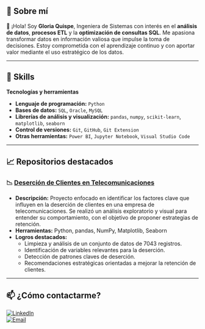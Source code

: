 ## 🚀 Sobre mí

👋 ¡Hola! Soy **Gloria Quispe**, Ingeniera de Sistemas con interés en el **análisis de datos**, **procesos ETL** y la **optimización de consultas SQL**. Me apasiona transformar datos en información valiosa que impulse la toma de decisiones. Estoy comprometida con el aprendizaje continuo y con aportar valor mediante el uso estratégico de los datos.

---

## 🧠 Skills

**Tecnologías y herramientas**

- **Lenguaje de programación:** `Python`
- **Bases de datos:** `SQL`, `Oracle`, `MySQL`
- **Librerías de análisis y visualización:** `pandas`, `numpy`, `scikit-learn`, `matplotlib`, `seaborn`
- **Control de versiones:** `Git`, `GitHub`, `Git Extension`
- **Otras herramientas:** `Power BI`, `Jupyter Notebook`, `Visual Studio Code`

---

## 📈 Repositorios destacados

### 📉 [Deserción de Clientes en Telecomunicaciones](https://github.com/GloriaQP24/telecom-customer-churn)

- **Descripción:** Proyecto enfocado en identificar los factores clave que influyen en la deserción de clientes en una empresa de telecomunicaciones. Se realizó un análisis exploratorio y visual para entender su comportamiento, con el objetivo de proponer estrategias de retención.
- **Herramientas:** Python, pandas, NumPy, Matplotlib, Seaborn
- **Logros destacados:**
  - Limpieza y análisis de un conjunto de datos de 7043 registros.
  - Identificación de variables relevantes para la deserción.
  - Detección de patrones claves de deserción.
  - Recomendaciones estratégicas orientadas a mejorar la retención de clientes.

---

## 📫 ¿Cómo contactarme?

[![LinkedIn](https://img.shields.io/badge/LinkedIn-0A66C2?style=for-the-badge&logo=linkedin&logoColor=white)](https://www.linkedin.com/in/gloria-quispe/)  
[![Email](https://img.shields.io/badge/Email-D14836?style=for-the-badge&logo=gmail&logoColor=white)](mailto:gloria.quipo@hotmail.com)

